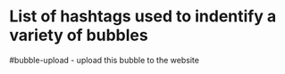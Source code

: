 # List of hashtags used to indentify a variety of bubbles


#bubble-upload - upload this bubble to the website 